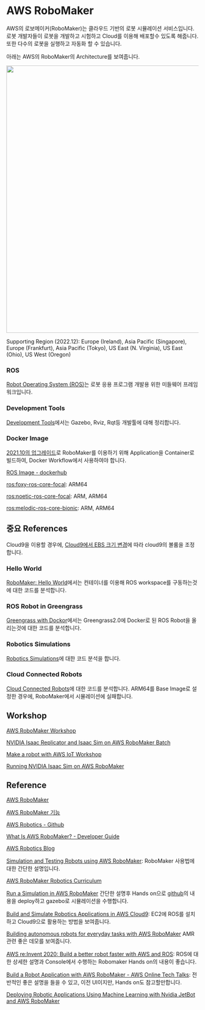 # AWS RoboMaker

AWS의 로보메이커(RoboMaker)는 클라우드 기반의 로봇 시뮬레이션 서비스입니다. 로봇 개발자들이 로봇을 개발하고 시험하고 Cloud를 이용해 배포할수 있도록 해줍니다. 또한 다수의 로봇을 실행하고 자동화 할 수 있습니다. 

아래는 AWS의 RoboMaker의 Architecture를 보여줍니다. 

<img src="https://user-images.githubusercontent.com/52392004/209247633-304c8356-df34-4558-9374-3f962f38f851.png" width="700">

Supporting Region (2022.12): Europe (Ireland), Asia Pacific (Singapore), Europe (Frankfurt), Asia Pacific (Tokyo), US East (N. Virginia), US East (Ohio), US West (Oregon)

### ROS

[Robot Operating System (ROS)](https://github.com/kyopark2014/aws-robomaker/blob/main/ros.md)는 로봇 응용 프로그램 개발용 위한 미들웨어 프레임워크입니다. 

### Development Tools

[Development Tools](https://github.com/kyopark2014/aws-robomaker/blob/main/development-tools.md)에서는 Gazebo, Rviz, Rqt등 개발툴에 대해 정리합니다.

### Docker Image

[2021.10의 업그레이드](https://docs.aws.amazon.com/robomaker/latest/dg/migrating-ros.html)로 RoboMaker를 이용하기 위해 Application을 Container로 빌드하여, Docker Workflow에서 사용하여야 합니다. 


[ROS Image - dockerhub](https://hub.docker.com/_/ros/)

[ros:foxy-ros-core-focal](https://hub.docker.com/layers/library/ros/foxy-ros-core-focal/images/sha256-74092d169aa613a7ecd87a3c9d2870fcc8f396a86f139c69d48b117b7594ca87?context=explore): ARM64

[ros:noetic-ros-core-focal](https://hub.docker.com/layers/library/ros/noetic-ros-core-focal/images/sha256-f14979b3e99f29bf1433552bfd1a3b683b87660395033f7902fcee9aa638f885?context=explore): ARM, ARM64

[ros:melodic-ros-core-bionic](https://hub.docker.com/layers/library/ros/melodic-ros-core-bionic/images/sha256-245faa8bc7352ccd1fe026976d8207b5afb0f0cbfc84731aa590e6eebf0c6aaf?context=explore): ARM, ARM64

## 중요 References

Cloud9을 이용할 경우에, [Cloud9에서 EBS 크기 변경](https://github.com/kyopark2014/technical-summary/blob/main/resize.md)에 따라 cloud9의 볼륨을 조정합니다. 

### Hello World

[RoboMaker: Hello World](https://github.com/kyopark2014/aws-robomaker/blob/main/robomaker-helloworld.md)에서는 컨테이너를 이용해 ROS workspace를 구동하는것에 대한 코드를 분석합니다. 

### ROS Robot in Greengrass

[Greengrass with Dockor](https://github.com/kyopark2014/aws-robomaker/blob/main/greengrass-with-docker.md)에서는 Greengrass2.0에 Docker로 된 ROS Robot을 올리는것에 대한 코드를 분석합니다. 


### Robotics Simulations

[Robotics Simulations](https://github.com/kyopark2014/aws-robomaker/blob/main/robomaker-simulation.md)에 대한 코드 분석을 합니다. 


### Cloud Connected Robots

[Cloud Connected Robots](https://github.com/kyopark2014/aws-robomaker/tree/main/cloud-connected-robots)에 대한 코드를 분석합니다. ARM64를 Base Image로 설정한 경우에, RoboMaker에서 시뮬레이션에 실패합니다.


## Workshop 

[AWS RoboMaker Workshop](https://catalog.us-east-1.prod.workshops.aws/workshops/33153d0f-ac80-4c28-91c6-ca55dde7681d/ko-KR)

[NVIDIA Isaac Replicator and Isaac Sim on AWS RoboMaker Batch](https://catalog.us-east-1.prod.workshops.aws/workshops/bf038477-a314-403e-9272-508642bc0fcb/en-US)

[Make a robot with AWS IoT Workshop](https://catalog.us-east-1.prod.workshops.aws/workshops/446304b7-b946-4c40-b78f-08bf0025d8f6/en-US)

[Running NVIDIA Isaac Sim on AWS RoboMaker](https://catalog.us-east-1.prod.workshops.aws/workshops/c8280014-6276-4a6c-830c-a0ce18581221/en-US)



## Reference

[AWS RoboMaker](https://aws.amazon.com/ko/robomaker/)

[AWS RoboMaker 기능](https://aws.amazon.com/ko/robomaker/features/)

[AWS Robotics - Github](https://github.com/aws-robotics)

[What Is AWS RoboMaker? - Developer Guide](https://docs.aws.amazon.com/robomaker/latest/dg/chapter-welcome.html)

[AWS Robotics Blog](https://aws.amazon.com/ko/blogs/robotics/)

[Simulation and Testing Robots using AWS RoboMaker](https://summit.robomakerworkshops.com/ws/multi_robot_fleet_simulations): RoboMaker 사용법에 대한 간단한 설명입니다.

[AWS RoboMaker Robotics Curriculum](https://github.com/aws-robotics/aws-robomaker-robotics-curriculum)

[Run a Simulation in AWS RoboMaker](https://www.youtube.com/watch?v=CocGUfhp-I8) 간단한 설명후 Hands on으로 [github](https://github.com/aws-robotics/aws-robomaker-sample-application-cloudwatch)의 내용을 deploy하고 gazebo로 시뮬레이션을 수행합니다. 

[Build and Simulate Robotics Applications in AWS Cloud9](https://aws.amazon.com/ko/blogs/robotics/robotics-development-in-aws-cloud9/): EC2에 ROS를 설치하고 Cloud9으로 활용하는 방법을 보여줍니다. 

[Building autonomous robots for everyday tasks with AWS RoboMaker](https://www.youtube.com/watch?v=2UWNIyBaDxg) AMR관련 좋은 데모를 보여줍니다. 

[AWS re:Invent 2020: Build a better robot faster with AWS and ROS](https://www.youtube.com/watch?v=6R_CImH8DYs): ROS에 대한 상세한 설명과 Console에서 수행하는 Robomaker Hands on의 내용이 좋습니다.


[Build a Robot Application with AWS RoboMaker - AWS Online Tech Talks](https://www.youtube.com/watch?v=b7wzhSo4F_M): 전반적인 좋은 설명을 들을 수 있고, 이전 UI이지만, Hands on도 참고할만합니다. 

[Deploying Robotic Applications Using Machine Learning with Nvidia JetBot and AWS RoboMaker](https://www.youtube.com/watch?v=mrIjtBdDQ5A)
